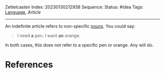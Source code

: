 Zettelcasten Index: 20230130212938
Sequence:
Status: #idea
Tags: [Language](Language.md), *Article*

---

An indefinite article refers to non-specific [nouns](Noun.md). You could say:

 > 
 > I need **a** pen.
 > I want **an** orange.

In both cases, this does not refer to a specific pen or orange. Any will do.

# References
